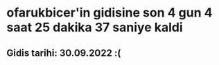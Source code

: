 # ofarukbicer'in gidisine son 4 gun 4 saat 25 dakika 37 saniye kaldi

## Gidis tarihi: 30.09.2022 :(
